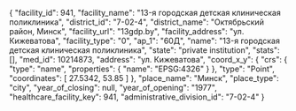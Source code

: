 {
    "facility_id": 941,
    "facility_name": "13-я городская детская клиническая поликлиника",
    "district_id": "7-02-4",
    "district_name": "Октябрьский район, Минск",
    "facility_url": "13gdp.by",
    "facility_address": "ул. Кижеватова",
    "facility_type": "0",
    "ap_1": "60Д",
    "name": "13-я городская детская клиническая поликлиника",
    "state": "private institution",
    "stats": [],
    "med_id": 10214873,
    "address": "ул. Кижеватова",
    "coord_x_y": {
        "crs": {
            "type": "name",
            "properties": {
                "name": "EPSG:4326"
            }
        },
        "type": "Point",
        "coordinates": [
            27.5342,
            53.85
        ]
    },
    "place_name": "Минск",
    "place_type": "city",
    "year_of_closing": null,
    "year_of_opening": "1977",
    "healthcare_facility_key": 941,
    "administrative_division_id": "7-02-4"
}